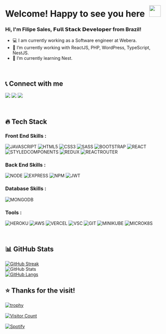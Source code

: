 <!-- ### Hi there 👋 -->

# Welcome! Happy to see you here&ensp;<img src="./wave.gif" width="37px" height="37px" />

### Hi, I'm Filipe Sales, 𝗙𝘂𝗹𝗹 𝗦𝘁𝗮𝗰𝗸 𝗗𝗲𝘃𝗲𝗹𝗼𝗽𝗲𝗿 from Brazil!
- 💻 I am currently working as a Software engineer at Webera.
- 🔭 I’m currently working with ReactJS, PHP, WordPress, TypeScript, NestJS.
- 🌱 I’m currently learning Nest.
<br />

## 📞 Connect with me

[<img src="https://img.shields.io/badge/LinkedIn-0077B5?style=for-the-badge&logo=linkedin&logoColor=white" />](https://www.linkedin.com/in/filipe-sales/)
[<img src="https://img.shields.io/badge/Gmail-D14836?style=for-the-badge&logo=gmail&logoColor=white" />](mailto:eduardojs999@gmail.com)
[<img src="https://img.shields.io/badge/GitHub-100000?style=for-the-badge&logo=github&logoColor=white" />](https://github.com/filipe-jsales)

<br />

## 🔥 Tech Stack

### Front End Skills :
![JAVASCRIPT](https://img.shields.io/badge/JavaScript-323330?style=for-the-badge&logo=javascript&logoColor=F7DF1E)
![HTML5](https://img.shields.io/badge/HTML5-E34F26?style=for-the-badge&logo=html5&logoColor=white)
![CSS3](https://img.shields.io/badge/CSS3-1572B6?style=for-the-badge&logo=css3&logoColor=white)
![SASS](https://img.shields.io/badge/Sass-CC6699?style=for-the-badge&logo=sass&logoColor=white)
![BOOTSTRAP](https://img.shields.io/badge/Bootstrap-563D7C?style=for-the-badge&logo=bootstrap&logoColor=white)
![REACT](https://img.shields.io/badge/React-20232A?style=for-the-badge&logo=react&logoColor=61DAFB)
![STYLEDCOMPONENTS](https://img.shields.io/badge/styled--components-DB7093?style=for-the-badge&logo=styled-components&logoColor=white)
![REDUX](https://img.shields.io/badge/Redux-593D88?style=for-the-badge&logo=redux&logoColor=white)
![REACTROUTER](https://img.shields.io/badge/React_Router-CA4245?style=for-the-badge&logo=react-router&logoColor=white)

### Back End Skills :
![NODE](https://img.shields.io/badge/Node.js-43853D?style=for-the-badge&logo=node.js&logoColor=white)
![EXPRESS](https://img.shields.io/badge/Express.js-404D59?style=for-the-badge)
![NPM](https://img.shields.io/badge/NPM-%23000000.svg?style=for-the-badge&logo=npm&logoColor=white)
![JWT](https://img.shields.io/badge/json%20web%20tokens-323330?style=for-the-badge&logo=json-web-tokens&logoColor=pink)

### Database Skills :
![MONGODB](https://img.shields.io/badge/MongoDB-4EA94B?style=for-the-badge&logo=mongodb&logoColor=white)

### Tools :
![HEROKU](https://img.shields.io/badge/Heroku-430098?style=for-the-badge&logo=heroku&logoColor=white)
![AWS](https://img.shields.io/badge/Amazon_AWS-232F3E?style=for-the-badge&logo=amazon-aws&logoColor=white)
![VERCEL](https://img.shields.io/badge/Vercel-000000?style=for-the-badge&logo=vercel&logoColor=white)
![VSC](https://img.shields.io/badge/Visual_Studio_Code-0078D4?style=for-the-badge&logo=visual%20studio%20code&logoColor=white)
![GIT](https://img.shields.io/badge/GIT-E44C30?style=for-the-badge&logo=git&logoColor=white)
![MINIKUBE](https://img.shields.io/badge/minikube-ffffff?style=for-the-badge&logo=minikube&logoColor=green)
![MICROK8S](https://img.shields.io/badge/microk8s-ffffff?style=for-the-badge&logo=microk8s&logoColor=orange)

<br />

## 📊 GitHub Stats

<p align="left">

[![GitHub Streak](https://github-readme-streak-stats.herokuapp.com?user=filipe-jsales&theme=radical&hide_border=true&date_format=M%20j%5B%2C%20Y%5D)](https://git.io/streak-stats)
<br />
![GitHub Stats](https://github-readme-stats.vercel.app/api?username=filipe-jsales&theme=radical&show_icons=true&hide_border=true)
<br />
[![GitHub Langs](https://github-readme-stats.vercel.app/api/top-langs/?username=filipe-jsales&theme=radical&hide_border=true&layout=compact)](https://github.com/filipe-jsales/github-readme-stats)

</p>

## ⭐ Thanks for the visit!

[![trophy](https://github-profile-trophy.vercel.app/?username=filipe-jsales&theme=radical)](https://github.com/filipe-jsales)
<br />
<br />
[![Visitor Count](https://visitcount.itsvg.in/api?id=filipe-jsales&icon=0&color=0)](https://visitcount.itsvg.in)
<br />
<br />
  [![Spotify](https://novatorem.vercel.app/api/spotify)](https://open.spotify.com/user/eduardojs999)





